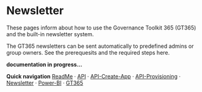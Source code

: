 # Newsletter

These pages inform about how to use the Governance Toolkit 365 (GT365) and the built-in newsletter system.

The GT365 newsletters can be sent automatically to predefined admins or group owners. See the prerequesits and the required steps here.


**documentation in progress...**


**Quick navigation**
[ReadMe](./readme.md) &middot; [API](-/API.md) &middot; [API-Create-App](./API-create-app.md) &middot; [API-Provisioning](./API-provisioning.md) &middot; [Newsletter](./newsletter.md) &middot; [Power-BI](./power-bi.md) &middot; [GT365](https://governancetoolkit365.com/)
